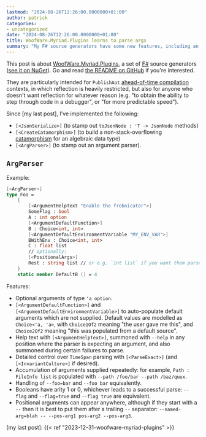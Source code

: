 ```yaml
---
lastmod: "2024-08-26T12:26:00.0000000+01:00"
author: patrick
categories:
- uncategorized
date: "2024-08-26T12:26:00.0000000+01:00"
title: WoofWare.Myriad.Plugins learns to parse args
summary: "My F# source generators have some new features, including an argument parser."
---
```


This post is about [WoofWare.Myriad.Plugins](https://github.com/Smaug123/WoofWare.Myriad), a set of [F#](https://en.wikipedia.org/wiki/F_Sharp_(programming_language)) source generators ([see it on NuGet](https://www.nuget.org/packages/WoofWare.Myriad.Plugins)).
Go and read [the README on GitHub](https://github.com/Smaug123/WoofWare.Myriad/blob/main/README.md) if you're interested.

They are particularly intended for `PublishAot` [ahead-of-time compilation](https://learn.microsoft.com/en-us/dotnet/core/deploying/native-aot/) contexts, in which reflection is heavily restricted, but also for anyone who doesn't want reflection for whatever reason (e.g. "to obtain the ability to step through code in a debugger", or "for more predictable speed").

Since [my last post], I've implemented the following:

* `[<JsonSerialize>]` (to stamp out `toJsonNode : 'T -> JsonNode` methods)
* `[<CreateCatamorphism>]` (to build a non-stack-overflowing [catamorphism](https://fsharpforfunandprofit.com/posts/recursive-types-and-folds/) for an algebraic data type)
* `[<ArgParser>]` (to stamp out an argument parser).

## `ArgParser`

Example:

```fsharp
[<ArgParser>]
type Foo =
    {
        [<ArgumentHelpText "Enable the frobnicator">]
        SomeFlag : bool
        A : int option
        [<ArgumentDefaultFunction>]
        B : Choice<int, int>
        [<ArgumentDefaultEnvironmentVariable "MY_ENV_VAR">]
        BWithEnv : Choice<int, int>
        C : float list
        // optionally:
        [<PositionalArgs>]
        Rest : string list // or e.g. `int list` if you want them parsed into a type too
    }
    static member DefaultB () = 4
```

Features:

* Optional arguments of type `'a option`.
* `[<ArgumentDefaultFunction>]` and `[<ArgumentDefaultEnvironmentVariable>]` to auto-populate default arguments which are not supplied. Default values are modelled as `Choice<'a, 'a>`, with `Choice1Of2` meaning "the user gave me this", and `Choice2Of2` meaning "this was populated from a default source".
* Help text with `[<ArgumentHelpText>]`, summoned with `--help` in any position where the parser is expecting an argument, and also summoned during certain failures to parse.
* Detailed control over `TimeSpan` parsing with `[<ParseExact>]` (and `[<InvariantCulture>]` if desired).
* Accumulation of arguments supplied repeatedly: for example, `Path : FileInfo list` is populated with `--path /foo/bar --path /baz/quux`.
* Handling of `--foo=bar` and `--foo bar` equivalently.
* Booleans have arity 1 or 0, whichever leads to a successful parse: `--flag` and `--flag=true` and `--flag true` are equivalent.
* Positional arguments can appear anywhere, although if they start with a `--` then it is best to put them after a trailing `--` separator: `--named-arg=blah -- --pos-arg1 pos-arg2 --pos-arg3`.

[my last post]: {{< ref "2023-12-31-woofware-myriad-plugins" >}}
